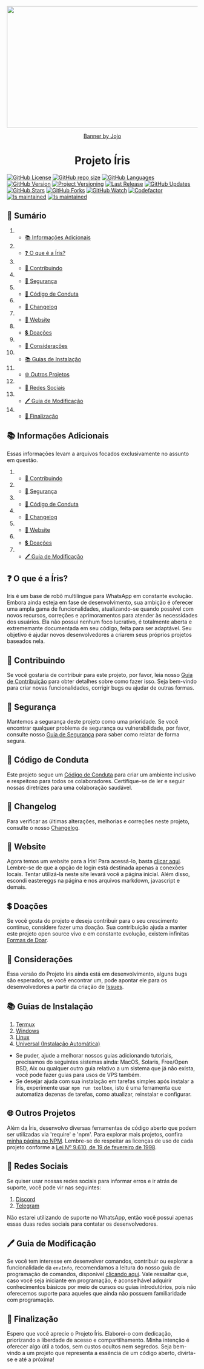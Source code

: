 <!-- Na penumbra eterna, onde o eco sussurra sombras sinistras,
A chama agoniza em um lamento enlouquecedor,
Destinos indecisos e histórias perdidas se entrelaçam,
No reino esquecido, além da lógica, onde almas vagam desprovidas de luz.

Alimentada por murmúrios de trevas, a sombra renasce,
Nos confins do esquecimento, sua história macabra se forma,
Onde a luz desiste de brilhar, e a alma se divide em agonia,
No vazio etéreo, sombras e luz selaram um pacto de desespero.

A chama, extinta em sua forma física, ecoa nas almas corrompidas,
Que foram arrastadas entre as dimensões desprovidas de luz,
Na obscuridade, uma presença se mantém, desafiando a esperança,
Pois nem toda escuridão é desprovida de uma centelha de tormento e clareza.

Sua lembrança persiste, e sua chama silenciosa dança,
Em um ciclo eterno onde destinos se entrelaçam na desolação,
A dualidade da escuridão e da luz desafia vossa razão,
E na fronteira entre terror e renascimento, uma pergunta sempre ecoa:

"Inaceso, a chama da vida que possuis ainda cintila digna de conduzir-te a um ciclo inatingível?" -->
<p align="center">
    <img align="center" src="https://github.com/KillovSky/Iris/assets/55511420/51e213a0-4800-4d1d-b474-7f82064c302b" width="512" height="320">
</p>
<p align="center">
    <a align="center" href="https://bento.me/jocosta">Banner by Jojo</a>
</p>
<p align="center">
    <h1 align="center">Projeto Íris</h1>
    <a href="https://github.com/KillovSky/iris/blob/main/LICENSE"><img alt="GitHub License" src="https://img.shields.io/github/license/KillovSky/Iris?color=blue&label=Licence&style=flat-square"></a>
    <a href="https://github.com/KillovSky/iris"><img alt="GitHub repo size" src="https://img.shields.io/github/repo-size/KillovSky/iris?label=Tamanho&style=flat-square"></a>
    <a href="https://github.com/KillovSky/iris"><img alt="GitHub Languages" src="https://img.shields.io/github/languages/count/KillovSky/Iris?label=Programmings&style=flat-square"></a>
    <a href="https://github.com/KillovSky/Iris/blob/main/.github/CHANGELOG.md"><img alt="GitHub Version" src="https://img.shields.io/github/package-json/v/KillovSky/Iris?label=Build&style=flat-square"></a>
    <a href="https://github.com/KillovSky/Iris/blob/main/.github/CHANGELOG.md"><img alt="Project Versioning" src="https://img.shields.io/github/package-json/build_name/KillovSky/Iris?label=Codename"></a>
    <a href="https://github.com/KillovSky/Iris/blob/main/.github/CHANGELOG.md"><img alt="Last Release" src="https://img.shields.io/github/package-json/build_date/KillovSky/Iris?label=Update"></a>
    <a href="https://github.com/KillovSky/iris/commits/main"><img alt="GitHub Updates" src="https://img.shields.io/github/commit-activity/y/KillovSky/Iris?label=Updates&style=flat-square"></a>
    <a href="https://github.com/KillovSky/iris/stargazers/"><img title="GitHub Stars" src="https://img.shields.io/github/stars/KillovSky/iris?label=Stars&style=flat-square"></a>
    <a href="https://github.com/KillovSky/iris/network/members"><img title="GitHub Forks" src="https://img.shields.io/github/forks/KillovSky/iris?label=Forks&style=flat-square"></a>
    <a href="https://github.com/KillovSky/iris/watchers"><img title="GitHub Watch" src="https://img.shields.io/github/watchers/KillovSky/iris?label=Watchers&style=flat-square"></a>
    <a href="https://www.codefactor.io/repository/github/killovsky/iris"><img alt="Codefactor" src="https://www.codefactor.io/repository/github/killovsky/iris/badge"></a>
    <a href="http://isitmaintained.com/project/killovsky/iris"><img alt="Is maintained" src="http://isitmaintained.com/badge/resolution/killovsky/iris.svg"></a>
    <a href="http://isitmaintained.com/project/killovsky/iris"><img alt="Is maintained" src="http://isitmaintained.com/badge/open/killovsky/iris.svg"></a>
</p>

## 📝 Sumário

1. - [📚 Informações Adicionais](#-informações-adicionais)
2. - [❓ O que é a Íris?](#-o-que-é-a-íris)
3. - [🤝 Contribuindo](#-contribuindo)
4. - [🔐 Segurança](#-segurança)
5. - [📜 Código de Conduta](#-código-de-conduta)
6. - [📖 Changelog](#-changelog)
7. - [🔗 Website](#-website)
8. - [💲 Doações](#-doações)
9. - [📢 Considerações](#-considerações)
10. - [📚 Guias de Instalação](#-guias-de-instalação)
11. - [🌐 Outros Projetos](#-outros-projetos)
12. - [📱 Redes Sociais](#-redes-sociais)
13. - [🖊️ Guia de Modificação](#%EF%B8%8F-guia-de-modificação)
14. - [🚀 Finalização](#-finalização)

## 📚 Informações Adicionais

Essas informações levam a arquivos focados exclusivamente no assunto em questão.

1. - [🤝 Contribuindo](https://github.com/KillovSky/Iris/blob/main/.github/CONTRIBUTING.md)
2. - [🔐 Segurança](https://github.com/KillovSky/Iris/blob/main/.github/SECURITY.md)
3. - [📜 Código de Conduta](https://github.com/KillovSky/Iris/blob/main/.github/CODE_OF_CONDUCT.md)
4. - [📖 Changelog](https://github.com/KillovSky/Iris/blob/main/.github/CHANGELOG.md)
5. - [🔗 Website](https://killovsky.github.io/Iris)
6. - [💲 Doações](https://github.com/killovsky#-fundings)
7. - [🖊️ Guia de Modificação](https://github.com/KillovSky/Iris/blob/main/lib/Wiki/Tutorial/Guide.md)

## ❓ O que é a Íris?

Iris é um base de robô multilíngue para WhatsApp em constante evolução. Embora ainda esteja em fase de desenvolvimento, sua ambição é oferecer uma ampla gama de funcionalidades, atualizando-se quando possível com novos recursos, correções e aprimoramentos para atender às necessidades dos usuários. Ela não possui nenhum foco lucrativo, é totalmente aberta e extrememante documentada em seu código, feita para ser adaptável. Seu objetivo é ajudar novos desenvolvedores a criarem seus próprios projetos baseados nela.

## 🤝 Contribuindo

Se você gostaria de contribuir para este projeto, por favor, leia nosso [Guia de Contribuição](https://github.com/KillovSky/Iris/blob/main/.github/CONTRIBUTING.md) para obter detalhes sobre como fazer isso. Seja bem-vindo para criar novas funcionalidades, corrigir bugs ou ajudar de outras formas.

## 🔐 Segurança

Mantemos a segurança deste projeto como uma prioridade. Se você encontrar qualquer problema de segurança ou vulnerabilidade, por favor, consulte nosso [Guia de Segurança](https://github.com/KillovSky/Iris/blob/main/.github/SECURITY.md) para saber como relatar de forma segura.

## 📜 Código de Conduta

Este projeto segue um [Código de Conduta](https://github.com/KillovSky/Iris/blob/main/.github/CODE_OF_CONDUCT.md) para criar um ambiente inclusivo e respeitoso para todos os colaboradores. Certifique-se de ler e seguir nossas diretrizes para uma colaboração saudável.

## 📖 Changelog

Para verificar as últimas alterações, melhorias e correções neste projeto, consulte o nosso [Changelog](https://github.com/KillovSky/Iris/blob/main/.github/CHANGELOG.md).

## 🔗 Website

Agora temos um website para a Íris! Para acessá-lo, basta [clicar aqui](https://killovsky.github.io/Iris). Lembre-se de que a opção de login está destinada apenas a conexões locais. Tentar utilizá-la neste site levará você a página inicial. Além disso, escondi eastereggs na página e nos arquivos markdown, javascript e demais.

## 💲 Doações

Se você gosta do projeto e deseja contribuir para o seu crescimento contínuo, considere fazer uma doação. Sua contribuição ajuda a manter este projeto open source vivo e em constante evolução, existem infinitas [Formas de Doar](https://github.com/killovsky#-fundings).

## 📢 Considerações

Essa versão do Projeto Íris ainda está em desenvolvimento, alguns bugs são esperados, se você encontrar um, pode apontar ele para os desenvolvedores a partir da criação de [Issues](https://github.com/KillovSky/Iris/issues/604).

## 📚 Guias de Instalação

1. [Termux](https://github.com/KillovSky/Iris/blob/main/lib/Wiki/Install/Termux.md)
2. [Windows](https://github.com/KillovSky/Iris/blob/main/lib/Wiki/Install/Windows.md)
3. [Linux](https://github.com/KillovSky/Iris/blob/main/lib/Wiki/Install/Linux.md)
4. [Universal (Instalação Automática)](https://github.com/KillovSky/Iris/blob/main/lib/Wiki/Install/Universal.md)

- Se puder, ajude a melhorar nossos guias adicionando tutoriais, precisamos do seguintes sistemas ainda: MacOS, Solaris, Free/Open BSD, Aix ou qualquer outro guia relativo a um sistema que já não exista, você pode fazer guias para usos de VPS também.
- Se desejar ajuda com sua instalação em tarefas simples após instalar a Íris, experimente usar `npm run toolbox`, isto é uma ferramenta que automatiza dezenas de tarefas, como atualizar, reinstalar e configurar.

## 🌐 Outros Projetos

Além da Íris, desenvolvo diversas ferramentas de código aberto que podem ser utilizadas via 'require' e 'npm'. Para explorar mais projetos, confira [minha página no NPM](https://www.npmjs.com/~killovsky). Lembre-se de respeitar as licenças de uso de cada projeto conforme a [Lei Nº 9.610, de 19 de fevereiro de 1998](https://www.planalto.gov.br/ccivil_03/leis/l9610.htm).

## 📱 Redes Sociais

Se quiser usar nossas redes sociais para informar erros e ir atrás de suporte, você pode vir nas seguintes:

1. [Discord](https://discord.gg/ZtN9UH7XZu)
2. [Telegram](https://t.me/PROJETOIRIS)

Não estarei utilizando de suporte no WhatsApp, então você possui apenas essas duas redes sociais para contatar os desenvolvedores.

## 🖊️ Guia de Modificação

Se você tem interesse em desenvolver comandos, contribuir ou explorar a funcionalidade da `envInfo`, recomendamos a leitura do nosso guia de programação de comandos, disponível [clicando aqui](https://github.com/KillovSky/Iris/blob/main/lib/Wiki/Tutorial/Guide.md). Vale ressaltar que, caso você seja iniciante em programação, é aconselhável adquirir conhecimentos básicos por meio de cursos ou guias introdutórios, pois não oferecemos suporte para aqueles que ainda não possuem familiaridade com programação.

## 🚀 Finalização

Espero que você aprecie o Projeto Íris. Elaborei-o com dedicação, priorizando a liberdade de acesso e compartilhamento. Minha intenção é oferecer algo útil a todos, sem custos ocultos nem segredos. Seja bem-vindo a um projeto que representa a essência de um código aberto, divirta-se e até a próxima!
